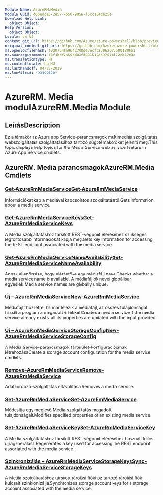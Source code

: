 ```yaml
---
Module Name: AzureRM.Media
Module Guid: c66edca6-2e57-4550-905e-f5cc104de25e
Download Help Link:
  object Object: 
Help Version:
  object Object: 
Locale: en-US
content_git_url: https://github.com/Azure/azure-powershell/blob/preview/src/ResourceManager/Media/Commands.Media/help/AzureRM.Media.md
original_content_git_url: https://github.com/Azure/azure-powershell/blob/preview/src/ResourceManager/Media/Commands.Media/help/AzureRM.Media.md
ms.openlocfilehash: f0d07548a9642708de3ecfc23962675b001806b1
ms.sourcegitcommit: 43f4bdf2a59dd82fd881512aa9761bf72eb5703c
ms.translationtype: MT
ms.contentlocale: hu-HU
ms.lasthandoff: 04/23/2019
ms.locfileid: "93490620"
---
```

# <span data-ttu-id="3d90f-101">AzureRM. Media modul</span><span class="sxs-lookup"><span data-stu-id="3d90f-101">AzureRM.Media Module</span></span>
## <span data-ttu-id="3d90f-102">Leírás</span><span class="sxs-lookup"><span data-stu-id="3d90f-102">Description</span></span>
<span data-ttu-id="3d90f-103">Ez a témakör az Azure app Service-parancsmagok multimédiás szolgáltatás webszolgáltatás szolgáltatásához tartozó súgótémaköröket jeleníti meg.</span><span class="sxs-lookup"><span data-stu-id="3d90f-103">This topic displays help topics for the Media Service web service feature in Azure App Service cmdlets.</span></span>

## <span data-ttu-id="3d90f-104">AzureRM. Media parancsmagok</span><span class="sxs-lookup"><span data-stu-id="3d90f-104">AzureRM.Media Cmdlets</span></span>
### [<span data-ttu-id="3d90f-105">Get-AzureRmMediaService</span><span class="sxs-lookup"><span data-stu-id="3d90f-105">Get-AzureRmMediaService</span></span>](Get-AzureRmMediaService.md)
<span data-ttu-id="3d90f-106">Információkat kap a médiával kapcsolatos szolgáltatásról.</span><span class="sxs-lookup"><span data-stu-id="3d90f-106">Gets information about a media service.</span></span>

### [<span data-ttu-id="3d90f-107">Get-AzureRmMediaServiceKeys</span><span class="sxs-lookup"><span data-stu-id="3d90f-107">Get-AzureRmMediaServiceKeys</span></span>](Get-AzureRmMediaServiceKeys.md)
<span data-ttu-id="3d90f-108">A Media szolgáltatáshoz társított REST-végpont eléréséhez szükséges legfontosabb információkat kapja meg.</span><span class="sxs-lookup"><span data-stu-id="3d90f-108">Gets key information for accessing the REST endpoint associated with the media service.</span></span>

### [<span data-ttu-id="3d90f-109">Get-AzureRmMediaServiceNameAvailability</span><span class="sxs-lookup"><span data-stu-id="3d90f-109">Get-AzureRmMediaServiceNameAvailability</span></span>](Get-AzureRmMediaServiceNameAvailability.md)
<span data-ttu-id="3d90f-110">Annak ellenőrzése, hogy elérhető-e egy médiafájl neve.</span><span class="sxs-lookup"><span data-stu-id="3d90f-110">Checks whether a media service name is available.</span></span>
<span data-ttu-id="3d90f-111">A médiafájlok nevei globálisan egyediek.</span><span class="sxs-lookup"><span data-stu-id="3d90f-111">Media service names are globally unique.</span></span>

### [<span data-ttu-id="3d90f-112">Új – AzureRmMediaService</span><span class="sxs-lookup"><span data-stu-id="3d90f-112">New-AzureRmMediaService</span></span>](New-AzureRmMediaService.md)
<span data-ttu-id="3d90f-113">Médiafájlt hoz létre, ha már létezik a médiafájl, az összes tulajdonságát frissíti a program a megadott értékkel.</span><span class="sxs-lookup"><span data-stu-id="3d90f-113">Creates a media service if the media service already exists, all its properties are updated with the input provided.</span></span>

### [<span data-ttu-id="3d90f-114">Új – AzureRmMediaServiceStorageConfig</span><span class="sxs-lookup"><span data-stu-id="3d90f-114">New-AzureRmMediaServiceStorageConfig</span></span>](New-AzureRmMediaServiceStorageConfig.md)
<span data-ttu-id="3d90f-115">A Media Service-parancsmagok tárterület-konfigurációjának létrehozása</span><span class="sxs-lookup"><span data-stu-id="3d90f-115">Create a storage account configuration for the media service cmdlets.</span></span>

### [<span data-ttu-id="3d90f-116">Remove-AzureRmMediaService</span><span class="sxs-lookup"><span data-stu-id="3d90f-116">Remove-AzureRmMediaService</span></span>](Remove-AzureRmMediaService.md)
<span data-ttu-id="3d90f-117">Adathordozó-szolgáltatás eltávolítása.</span><span class="sxs-lookup"><span data-stu-id="3d90f-117">Removes a media service.</span></span>

### [<span data-ttu-id="3d90f-118">Set-AzureRmMediaService</span><span class="sxs-lookup"><span data-stu-id="3d90f-118">Set-AzureRmMediaService</span></span>](Set-AzureRmMediaService.md)
<span data-ttu-id="3d90f-119">Módosítja egy meglévő Media-szolgáltatás megadott tulajdonságait.</span><span class="sxs-lookup"><span data-stu-id="3d90f-119">Modifies specified properties of an existing media service.</span></span>

### [<span data-ttu-id="3d90f-120">Set-AzureRmMediaServiceKey</span><span class="sxs-lookup"><span data-stu-id="3d90f-120">Set-AzureRmMediaServiceKey</span></span>](Set-AzureRmMediaServiceKey.md)
<span data-ttu-id="3d90f-121">A Media szolgáltatáshoz társított REST-végpont eléréséhez használt kulcs újragenerálása.</span><span class="sxs-lookup"><span data-stu-id="3d90f-121">Regenerates a key used for accessing the REST endpoint associated with the media service.</span></span>

### [<span data-ttu-id="3d90f-122">Szinkronizálás – AzureRmMediaServiceStorageKeys</span><span class="sxs-lookup"><span data-stu-id="3d90f-122">Sync-AzureRmMediaServiceStorageKeys</span></span>](Sync-AzureRmMediaServiceStorageKeys.md)
<span data-ttu-id="3d90f-123">A Media szolgáltatáshoz társított tárolási fiókhoz tartozó tárolási fiók kulcsait szinkronizálja.</span><span class="sxs-lookup"><span data-stu-id="3d90f-123">Synchronizes storage account keys for a storage account associated with the media service.</span></span>

